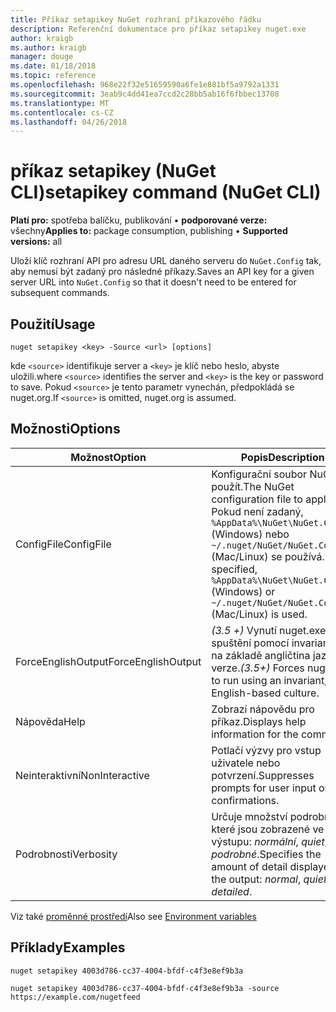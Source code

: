 ```yaml
---
title: Příkaz setapikey NuGet rozhraní příkazového řádku
description: Referenční dokumentace pro příkaz setapikey nuget.exe
author: kraigb
ms.author: kraigb
manager: douge
ms.date: 01/18/2018
ms.topic: reference
ms.openlocfilehash: 968e22f32e51659590a6fe1e881bf5a9792a1331
ms.sourcegitcommit: 3eab9c4dd41ea7ccd2c28bb5ab16f6fbbec13708
ms.translationtype: MT
ms.contentlocale: cs-CZ
ms.lasthandoff: 04/26/2018
---
```

# <a name="setapikey-command-nuget-cli"></a><span data-ttu-id="57511-103">příkaz setapikey (NuGet CLI)</span><span class="sxs-lookup"><span data-stu-id="57511-103">setapikey command (NuGet CLI)</span></span>

<span data-ttu-id="57511-104">**Platí pro:** spotřeba balíčku, publikování &bullet; **podporované verze:** všechny</span><span class="sxs-lookup"><span data-stu-id="57511-104">**Applies to:** package consumption, publishing &bullet; **Supported versions:** all</span></span>

<span data-ttu-id="57511-105">Uloží klíč rozhraní API pro adresu URL daného serveru do `NuGet.Config` tak, aby nemusí být zadaný pro následné příkazy.</span><span class="sxs-lookup"><span data-stu-id="57511-105">Saves an API key for a given server URL into `NuGet.Config` so that it doesn't need to be entered for subsequent commands.</span></span>

## <a name="usage"></a><span data-ttu-id="57511-106">Použití</span><span class="sxs-lookup"><span data-stu-id="57511-106">Usage</span></span>

```cli
nuget setapikey <key> -Source <url> [options]
```

<span data-ttu-id="57511-107">kde `<source>` identifikuje server a `<key>` je klíč nebo heslo, abyste uložili.</span><span class="sxs-lookup"><span data-stu-id="57511-107">where `<source>` identifies the server and `<key>` is the key or password to save.</span></span> <span data-ttu-id="57511-108">Pokud `<source>` je tento parametr vynechán, předpokládá se nuget.org.</span><span class="sxs-lookup"><span data-stu-id="57511-108">If `<source>` is omitted, nuget.org is assumed.</span></span>

## <a name="options"></a><span data-ttu-id="57511-109">Možnosti</span><span class="sxs-lookup"><span data-stu-id="57511-109">Options</span></span>

| <span data-ttu-id="57511-110">Možnost</span><span class="sxs-lookup"><span data-stu-id="57511-110">Option</span></span> | <span data-ttu-id="57511-111">Popis</span><span class="sxs-lookup"><span data-stu-id="57511-111">Description</span></span> |
| --- | --- |
| <span data-ttu-id="57511-112">ConfigFile</span><span class="sxs-lookup"><span data-stu-id="57511-112">ConfigFile</span></span> | <span data-ttu-id="57511-113">Konfigurační soubor NuGet použít.</span><span class="sxs-lookup"><span data-stu-id="57511-113">The NuGet configuration file to apply.</span></span> <span data-ttu-id="57511-114">Pokud není zadaný, `%AppData%\NuGet\NuGet.Config` (Windows) nebo `~/.nuget/NuGet/NuGet.Config` (Mac/Linux) se používá.</span><span class="sxs-lookup"><span data-stu-id="57511-114">If not specified, `%AppData%\NuGet\NuGet.Config` (Windows) or `~/.nuget/NuGet/NuGet.Config` (Mac/Linux) is used.</span></span>|
| <span data-ttu-id="57511-115">ForceEnglishOutput</span><span class="sxs-lookup"><span data-stu-id="57511-115">ForceEnglishOutput</span></span> | <span data-ttu-id="57511-116">*(3.5 +)*  Vynutí nuget.exe ke spuštění pomocí invariantní, na základě angličtina jazykové verze.</span><span class="sxs-lookup"><span data-stu-id="57511-116">*(3.5+)* Forces nuget.exe to run using an invariant, English-based culture.</span></span> |
| <span data-ttu-id="57511-117">Nápověda</span><span class="sxs-lookup"><span data-stu-id="57511-117">Help</span></span> | <span data-ttu-id="57511-118">Zobrazí nápovědu pro příkaz.</span><span class="sxs-lookup"><span data-stu-id="57511-118">Displays help information for the command.</span></span> |
| <span data-ttu-id="57511-119">Neinteraktivní</span><span class="sxs-lookup"><span data-stu-id="57511-119">NonInteractive</span></span> | <span data-ttu-id="57511-120">Potlačí výzvy pro vstup uživatele nebo potvrzení.</span><span class="sxs-lookup"><span data-stu-id="57511-120">Suppresses prompts for user input or confirmations.</span></span> |
| <span data-ttu-id="57511-121">Podrobnosti</span><span class="sxs-lookup"><span data-stu-id="57511-121">Verbosity</span></span> | <span data-ttu-id="57511-122">Určuje množství podrobností, které jsou zobrazené ve výstupu: *normální*, *quiet*, *podrobné*.</span><span class="sxs-lookup"><span data-stu-id="57511-122">Specifies the amount of detail displayed in the output: *normal*, *quiet*, *detailed*.</span></span> |

<span data-ttu-id="57511-123">Viz také [proměnné prostředí](cli-ref-environment-variables.md)</span><span class="sxs-lookup"><span data-stu-id="57511-123">Also see [Environment variables](cli-ref-environment-variables.md)</span></span>

## <a name="examples"></a><span data-ttu-id="57511-124">Příklady</span><span class="sxs-lookup"><span data-stu-id="57511-124">Examples</span></span>

```cli
nuget setapikey 4003d786-cc37-4004-bfdf-c4f3e8ef9b3a

nuget setapikey 4003d786-cc37-4004-bfdf-c4f3e8ef9b3a -source https://example.com/nugetfeed
```
